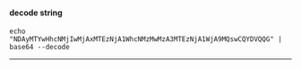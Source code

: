 #### decode string

```
echo "NDAyMTYwHhcNMjIwMjAxMTEzNjA1WhcNMzMwMzA3MTEzNjA1WjA9MQswCQYDVQQG" | base64 --decode
```

***
